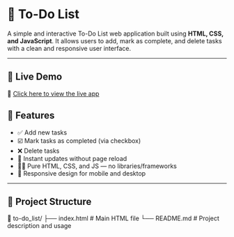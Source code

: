 # 📝 To-Do List 

A simple and interactive To-Do List web application built using **HTML, CSS, and JavaScript**. It allows users to add, mark as complete, and delete tasks with a clean and responsive user interface.

---

## 🚀 Live Demo

🔗 [Click here to view the live app](https://rajakumar72704.github.io/to-do_list/)  


## 📌 Features

- ✅ Add new tasks
- ☑️ Mark tasks as completed (via checkbox)
- ❌ Delete tasks
- 🔁 Instant updates without page reload
- 🧑‍💻 Pure HTML, CSS, and JS — no libraries/frameworks
- 📱 Responsive design for mobile and desktop

---

## 📂 Project Structure
📁 to-do_list/
├── index.html # Main HTML file
└── README.md # Project description and usage
